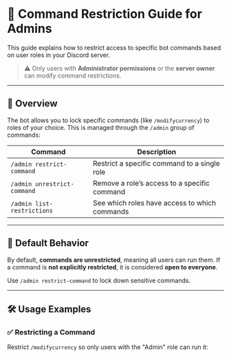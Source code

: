 # 🔐 Command Restriction Guide for Admins

This guide explains how to restrict access to specific bot commands based on user roles in your Discord server.

> ⚠️ Only users with **Administrator permissions** or the **server owner** can modify command restrictions.

---

## 🧭 Overview

The bot allows you to lock specific commands (like `/modifycurrency`) to roles of your choice. This is managed through the `/admin` group of commands:

| Command                            | Description |
|------------------------------------|-------------|
| `/admin restrict-command`          | Restrict a specific command to a single role |
| `/admin unrestrict-command`        | Remove a role’s access to a specific command |
| `/admin list-restrictions`         | See which roles have access to which commands |

---

## 🚧 Default Behavior

By default, **commands are unrestricted**, meaning all users can run them. If a command is **not explicitly restricted**, it is considered **open to everyone**.

Use `/admin restrict-command` to lock down sensitive commands.

---

## 🛠️ Usage Examples

### ✅ Restricting a Command

Restrict `/modifycurrency` so only users with the "Admin" role can run it:

